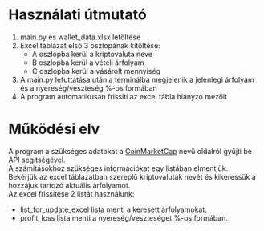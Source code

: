 # Használati útmutató
1. main.py és wallet_data.xlsx letöltése
2. Excel táblázat első 3 oszlopának kitöltése:
    * A oszlopba kerül a kriptovaluta neve
    * B oszlopba kerül a vételi árfolyam
    * C oszlopba kerül a vásárolt mennyiség
3. A main.py lefuttatása után a terminálba megjelenik a jelenlegi árfolyam és a nyereség/veszteség %-os formában
4. A program automatikusan frissíti az excel tábla hiányzó mezőit

# Működési elv
A program a szükséges adatokat a [CoinMarketCap](https://coinmarketcap.com/) nevű oldalról gyűjti be API segítségével.   
A számításokhoz szükséges információkat egy listában elmentjük.    
Bekérjük az excel táblázatban szereplő kriptovaluták nevét és kikeressük a hozzájuk tartozó aktuális árfolyamot.    
Az excel frissítése 2 listát használunk:   
* list_for_update_excel lista menti a keresett árfolyamokat.   
* profit_loss lista menti a nyereség/veszteséget %-os formában. 

